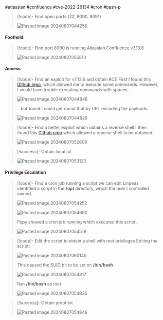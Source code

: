 #atlassian #confluence #cve-2022-26134 #cron #bash-p

>[!code]- Find open ports (22, 8090, 8091)
>
>![Pasted image 20240807044250](/Images/Pasted%20image%2020240807044250.png)
#### Foothold

>[!code]- Find port 8090 is running Atlassian Confluence v7.13.6
>
>![Pasted image 20240807055510](/Images/Pasted%20image%2020240807055510.png)
#### Access

>[!code]- Find an exploit for v7.13.6 and obtain RCE
>First I found this [Github repo](https://github.com/Habib0x0/CVE-2022-26134), which allowed me to execute some commands. However, I would have trouble executing commands with spaces...
>
>![Pasted image 20240807044848](/Images/Pasted%20image%2020240807044848.png)
>
>...but found I could get round that by URL encoding the payloads.
>
>![Pasted image 20240807044829](/Images/Pasted%20image%2020240807044829.png)

>[!code]- Find a better exploit which obtains a reverse shell
>I then found this [Github repo](https://github.com/jbaines-r7/through_the_wire) which allowed a reverse shell to be obtained.
>
>![Pasted image 20240807052809](/Images/Pasted%20image%2020240807052809.png)

>[!success]- Obtain local.txt
>
>![Pasted image 20240807053120](/Images/Pasted%20image%2020240807053120.png)
#### Privilege Escalation

>[!code]- Find a cron job running a script we can edit
>Linpeas identified a script in the **/opt** directory, which the user I controlled owned.
>
>![Pasted image 20240807054252](/Images/Pasted%20image%2020240807054252.png)
>
>![Pasted image 20240807054600](/Images/Pasted%20image%2020240807054600.png)
>
>Pspy showed a cron job running which executed this script.
>
>![Pasted image 20240807054518](/Images/Pasted%20image%2020240807054518.png)

>[!code]- Edit the script to obtain a shell with root privileges
>Editing the script:
>
>![Pasted image 20240807060140](/Images/Pasted%20image%2020240807060140.png)
>
>This caused the SUID bit to be set on **/bin/bash**
>
>![Pasted image 20240807054817](/Images/Pasted%20image%2020240807054817.png)
>
>Ran **/bin/bash** as root
>
>![Pasted image 20240807054835](/Images/Pasted%20image%2020240807054835.png)

>[!success]- Obtain proof.txt
>
>![Pasted image 20240807054849](/Images/Pasted%20image%2020240807054849.png)

